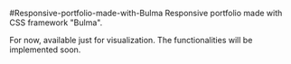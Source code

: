 #Responsive-portfolio-made-with-Bulma
Responsive portfolio made with CSS framework "Bulma".

For now, available just for visualization. The functionalities will be implemented soon.
